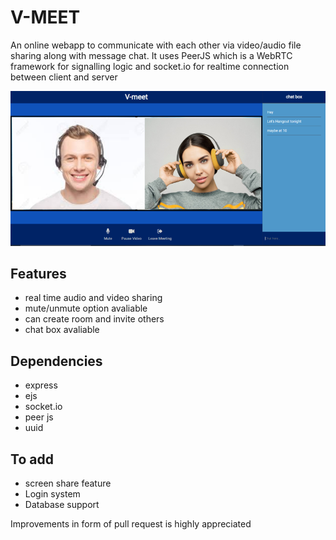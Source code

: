 # V-MEET

An online webapp to communicate with each other via video/audio file sharing along with message chat. It uses PeerJS which is a WebRTC framework for signalling logic and socket.io for realtime connection between client and server

![screenshot](media/screenshot.png?raw=true "screenshot")

## Features

- real time audio and video sharing
- mute/unmute option avaliable
- can create room and invite others
- chat box avaliable

## Dependencies

- express
- ejs
- socket.io
- peer js
- uuid

## To add

- screen share feature
- Login system
- Database support

Improvements in form of pull request is highly appreciated